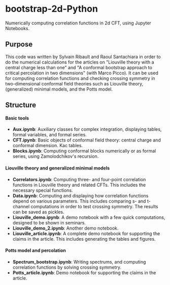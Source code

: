 # bootstrap-2d-Python
Numerically computing correlation functions in 2d CFT, using Jupyter Notebooks.

## Purpose

This code was written by Sylvain Ribault and Raoul Santachiara in order to do the numerical calculations 
for the articles on "Liouville theory with a central charge less than one" and "A conformal bootstrap approach to critical percolation in two dimensions" (with Marco Picco). It can be used for computing correlation 
functions and checking crossing symmetry in two-dimensional conformal field theories such as Liouville theory, (generalized) minimal models, and the Potts model.


## Structure

#### Basic tools
* __Aux.ipynb__: Auxiliary classes for complex integration, displaying tables, formal variables, and formal series.
* __CFT.ipynb__: Basic objects of conformal field theory: central charge and conformal dimension. Kac tables.
* __Blocks.ipynb__: Computing conformal blocks numerically or as formal series, using Zamolodchikov's recursion.

#### Liouville theory and generalized minimal models
* __Correlators.ipynb__: Computing three- and four-point correlation functions in Liouville theory and related CFTs. This includes the necessary special functions.
* __Data.ipynb__: Computing and displaying how correlation functions depend on various parameters. This includes comparing s- and t-channel computations in order to test crossing symmetry. The results can be saved as pickles. 
* __Liouville_demo.ipynb__: A demo notebook with a few quick computations, designed to be shown in seminars.
* __Liouville_demo_2.ipynb__: Another demo notebook.
* __Liouville_article.ipynb__: A complete demo notebook for supporting the claims in the article. This includes generating the tables and figures. 

#### Potts model and percolation
* __Spectrum_bootstrap.ipynb__: Writing spectrums, and computing correlation functions by solving crossing symmetry.
* __Potts_article.ipynb__: Demo notebook for supporting the claims in the article. 
